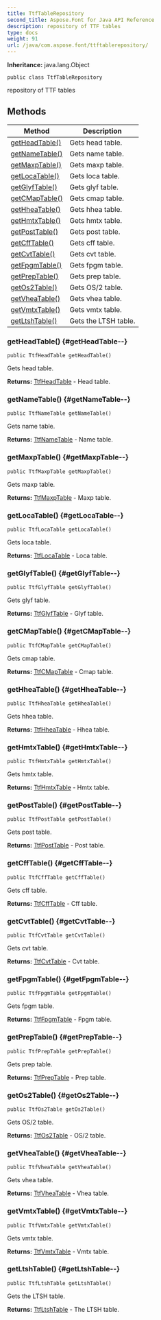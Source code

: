 ```yaml
---
title: TtfTableRepository
second_title: Aspose.Font for Java API Reference
description: repository of TTF tables
type: docs
weight: 91
url: /java/com.aspose.font/ttftablerepository/
---
```

**Inheritance:**
java.lang.Object
```
public class TtfTableRepository
```

repository of TTF tables
## Methods

| Method | Description |
| --- | --- |
| [getHeadTable()](#getHeadTable--) | Gets head table. |
| [getNameTable()](#getNameTable--) | Gets name table. |
| [getMaxpTable()](#getMaxpTable--) | Gets maxp table. |
| [getLocaTable()](#getLocaTable--) | Gets loca table. |
| [getGlyfTable()](#getGlyfTable--) | Gets glyf table. |
| [getCMapTable()](#getCMapTable--) | Gets cmap table. |
| [getHheaTable()](#getHheaTable--) | Gets hhea table. |
| [getHmtxTable()](#getHmtxTable--) | Gets hmtx table. |
| [getPostTable()](#getPostTable--) | Gets post table. |
| [getCffTable()](#getCffTable--) | Gets cff table. |
| [getCvtTable()](#getCvtTable--) | Gets cvt table. |
| [getFpgmTable()](#getFpgmTable--) | Gets fpgm table. |
| [getPrepTable()](#getPrepTable--) | Gets prep table. |
| [getOs2Table()](#getOs2Table--) | Gets OS/2 table. |
| [getVheaTable()](#getVheaTable--) | Gets vhea table. |
| [getVmtxTable()](#getVmtxTable--) | Gets vmtx table. |
| [getLtshTable()](#getLtshTable--) | Gets the LTSH table. |
### getHeadTable() {#getHeadTable--}
```
public TtfHeadTable getHeadTable()
```


Gets head table.

**Returns:**
[TtfHeadTable](../../com.aspose.font/ttfheadtable) - Head table.
### getNameTable() {#getNameTable--}
```
public TtfNameTable getNameTable()
```


Gets name table.

**Returns:**
[TtfNameTable](../../com.aspose.font/ttfnametable) - Name table.
### getMaxpTable() {#getMaxpTable--}
```
public TtfMaxpTable getMaxpTable()
```


Gets maxp table.

**Returns:**
[TtfMaxpTable](../../com.aspose.font/ttfmaxptable) - Maxp table.
### getLocaTable() {#getLocaTable--}
```
public TtfLocaTable getLocaTable()
```


Gets loca table.

**Returns:**
[TtfLocaTable](../../com.aspose.font/ttflocatable) - Loca table.
### getGlyfTable() {#getGlyfTable--}
```
public TtfGlyfTable getGlyfTable()
```


Gets glyf table.

**Returns:**
[TtfGlyfTable](../../com.aspose.font/ttfglyftable) - Glyf table.
### getCMapTable() {#getCMapTable--}
```
public TtfCMapTable getCMapTable()
```


Gets cmap table.

**Returns:**
[TtfCMapTable](../../com.aspose.font/ttfcmaptable) - Cmap table.
### getHheaTable() {#getHheaTable--}
```
public TtfHheaTable getHheaTable()
```


Gets hhea table.

**Returns:**
[TtfHheaTable](../../com.aspose.font/ttfhheatable) - Hhea table.
### getHmtxTable() {#getHmtxTable--}
```
public TtfHmtxTable getHmtxTable()
```


Gets hmtx table.

**Returns:**
[TtfHmtxTable](../../com.aspose.font/ttfhmtxtable) - Hmtx table.
### getPostTable() {#getPostTable--}
```
public TtfPostTable getPostTable()
```


Gets post table.

**Returns:**
[TtfPostTable](../../com.aspose.font/ttfposttable) - Post table.
### getCffTable() {#getCffTable--}
```
public TtfCffTable getCffTable()
```


Gets cff table.

**Returns:**
[TtfCffTable](../../com.aspose.font/ttfcfftable) - Cff table.
### getCvtTable() {#getCvtTable--}
```
public TtfCvtTable getCvtTable()
```


Gets cvt table.

**Returns:**
[TtfCvtTable](../../com.aspose.font/ttfcvttable) - Cvt table.
### getFpgmTable() {#getFpgmTable--}
```
public TtfFpgmTable getFpgmTable()
```


Gets fpgm table.

**Returns:**
[TtfFpgmTable](../../com.aspose.font/ttffpgmtable) - Fpgm table.
### getPrepTable() {#getPrepTable--}
```
public TtfPrepTable getPrepTable()
```


Gets prep table.

**Returns:**
[TtfPrepTable](../../com.aspose.font/ttfpreptable) - Prep table.
### getOs2Table() {#getOs2Table--}
```
public TtfOs2Table getOs2Table()
```


Gets OS/2 table.

**Returns:**
[TtfOs2Table](../../com.aspose.font/ttfos2table) - OS/2 table.
### getVheaTable() {#getVheaTable--}
```
public TtfVheaTable getVheaTable()
```


Gets vhea table.

**Returns:**
[TtfVheaTable](../../com.aspose.font/ttfvheatable) - Vhea table.
### getVmtxTable() {#getVmtxTable--}
```
public TtfVmtxTable getVmtxTable()
```


Gets vmtx table.

**Returns:**
[TtfVmtxTable](../../com.aspose.font/ttfvmtxtable) - Vmtx table.
### getLtshTable() {#getLtshTable--}
```
public TtfLtshTable getLtshTable()
```


Gets the LTSH table.

**Returns:**
[TtfLtshTable](../../com.aspose.font/ttfltshtable) - The LTSH table.
